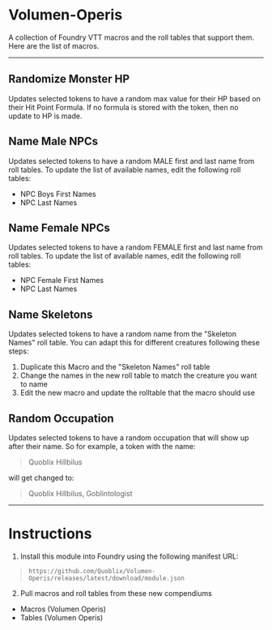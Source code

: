 # Volumen-Operis 

A collection of Foundry VTT macros and the roll tables that support them. Here are the list of macros.

---

## Randomize Monster HP
Updates selected tokens to have a random max value for their HP based on their Hit Point Formula. If no formula is stored with the token, then no update to HP is made.

## Name Male NPCs
Updates selected tokens to have a random MALE first and last name from roll tables. To update the list of available names, edit the following roll tables:

- NPC Boys First Names
- NPC Last Names

## Name Female NPCs
Updates selected tokens to have a random FEMALE first and last name from roll tables. To update the list of available names, edit the following roll tables:

- NPC Female First Names
- NPC Last Names

## Name Skeletons
Updates selected tokens to have a random name from the "Skeleton Names" roll table. You can adapt this for different creatures following these steps:

1. Duplicate this Macro and the "Skeleton Names" roll table
2. Change the names in the new roll table to match the creature you want to name
3. Edit the new macro and update the rolltable that the macro should use

## Random Occupation
Updates selected tokens to have a random occupation that will show up after their name. So for example, a token with the name:

  > Quoblix Hillbilus

will get changed to:

  > Quoblix Hillbilus, Goblintologist

---

# Instructions

1) Install this module into Foundry using the following manifest URL:

  > `https://github.com/Quoblix/Volumen-Operis/releases/latest/download/module.json`
  
2) Pull macros and roll tables from these new compendiums

- Macros (Volumen Operis)
- Tables (Volumen Operis)
